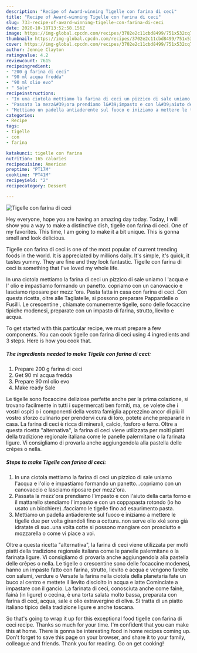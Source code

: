 ```yaml
---
description: "Recipe of Award-winning Tigelle con farina di ceci"
title: "Recipe of Award-winning Tigelle con farina di ceci"
slug: 733-recipe-of-award-winning-tigelle-con-farina-di-ceci
date: 2020-10-18T13:52:58.156Z
image: https://img-global.cpcdn.com/recipes/3702e2c11cbd8499/751x532cq70/tigelle-con-farina-di-ceci-recipe-main-photo.jpg
thumbnail: https://img-global.cpcdn.com/recipes/3702e2c11cbd8499/751x532cq70/tigelle-con-farina-di-ceci-recipe-main-photo.jpg
cover: https://img-global.cpcdn.com/recipes/3702e2c11cbd8499/751x532cq70/tigelle-con-farina-di-ceci-recipe-main-photo.jpg
author: Jennie Clayton
ratingvalue: 4.2
reviewcount: 7615
recipeingredient:
- "200 g farina di ceci"
- "90 ml acqua fredda"
- "90 ml olio evo"
- " Sale"
recipeinstructions:
- "In una ciotola mettiamo la farina di ceci un pizzico di sale uniamo l&#39;acqua e l&#39;olio e impastiamo formando un panetto...copriamo con un canovaccio e lasciamo riposare per mezz&#39;ora."
- "Passata la mezz&#39;ora prendiamo l&#39;impasto e con l&#39;aiuto della carta forno e il mattarello stendiamo l&#39;impasto e con un coppapasta rotondo (io ho usato un bicchiere)..facciamo le tigelle fino ad esaurimento pasta."
- "Mettiamo un padella antiaderente sul fuoco e iniziamo a mettere le tigelle due per volta girandoli fino a cottura..non serve olio xké sono già idratate di suo..una volta cotte si possono mangiare con prosciutto e mozzarella o come vi piace a voi."
categories:
- Recipe
tags:
- tigelle
- con
- farina

katakunci: tigelle con farina 
nutrition: 165 calories
recipecuisine: American
preptime: "PT17M"
cooktime: "PT41M"
recipeyield: "2"
recipecategory: Dessert

---
```



![Tigelle con farina di ceci](https://img-global.cpcdn.com/recipes/3702e2c11cbd8499/751x532cq70/tigelle-con-farina-di-ceci-recipe-main-photo.jpg)

Hey everyone, hope you are having an amazing day today. Today, I will show you a way to make a distinctive dish, tigelle con farina di ceci. One of my favorites. This time, I am going to make it a bit unique. This is gonna smell and look delicious.

Tigelle con farina di ceci is one of the most popular of current trending foods in the world. It is appreciated by millions daily. It's simple, it's quick, it tastes yummy. They are fine and they look fantastic. Tigelle con farina di ceci is something that I've loved my whole life.

In una ciotola mettiamo la farina di ceci un pizzico di sale uniamo l &#39;acqua e l&#39; olio e impastiamo formando un panetto. copriamo con un canovaccio e lasciamo riposare per mezz &#39;ora. Pasta fatta in casa con farina di ceci. Con questa ricetta, oltre alle Tagliatelle, si possono preparare Pappardelle o Fusilli. Le crescentine , chiamate comunemente tigelle, sono delle focaccine tipiche modenesi, preparate con un impasto di farina, strutto, lievito e acqua.


To get started with this particular recipe, we must prepare a few components. You can cook tigelle con farina di ceci using 4 ingredients and 3 steps. Here is how you cook that.

<!--inarticleads1-->

##### The ingredients needed to make Tigelle con farina di ceci:

1. Prepare 200 g farina di ceci
1. Get 90 ml acqua fredda
1. Prepare 90 ml olio evo
1. Make ready  Sale


Le tigelle sono focaccine deliziose perfette anche per la prima colazione, si trovano facilmente in tutti i supermercati ben forniti, ma, se volete che i vostri ospiti o i componenti della vostra famiglia apprezzino ancor di più il vostro sforzo culinario per prendervi cura di loro, potete anche prepararle in casa. La farina di ceci è ricca di minerali, calcio, fosforo e ferro. Oltre a questa ricetta &#34;alternativa&#34;, la farina di ceci viene utilizzata per molti piatti della tradizione regionale italiana come le panelle palermitane o la farinata ligure. Vi consigliamo di provarla anche aggiungendola alla pastella delle crêpes o nella. 

<!--inarticleads2-->

##### Steps to make Tigelle con farina di ceci:

1. In una ciotola mettiamo la farina di ceci un pizzico di sale uniamo l&#39;acqua e l&#39;olio e impastiamo formando un panetto...copriamo con un canovaccio e lasciamo riposare per mezz&#39;ora.
1. Passata la mezz&#39;ora prendiamo l&#39;impasto e con l&#39;aiuto della carta forno e il mattarello stendiamo l&#39;impasto e con un coppapasta rotondo (io ho usato un bicchiere)..facciamo le tigelle fino ad esaurimento pasta.
1. Mettiamo un padella antiaderente sul fuoco e iniziamo a mettere le tigelle due per volta girandoli fino a cottura..non serve olio xké sono già idratate di suo..una volta cotte si possono mangiare con prosciutto e mozzarella o come vi piace a voi.


Oltre a questa ricetta &#34;alternativa&#34;, la farina di ceci viene utilizzata per molti piatti della tradizione regionale italiana come le panelle palermitane o la farinata ligure. Vi consigliamo di provarla anche aggiungendola alla pastella delle crêpes o nella. Le tigelle o crescentine sono delle focaccine modenesi, hanno un impasto fatto con farina, strutto, lievito e acqua e vengono farcite con salumi, verdure o Versate la farina nella ciotola della planetaria fate un buco al centro e mettete il lievito disciolto in acqua e latte Cominciate a impastare con il gancio. La farinata di ceci, conosciuta anche come fainè, fainà (in ligure) o cecìna, è una torta salata molto bassa, preparata con farina di ceci, acqua, sale e olio extravergine di oliva. Si tratta di un piatto italiano tipico della tradizione ligure e anche toscana. 

So that's going to wrap it up for this exceptional food tigelle con farina di ceci recipe. Thanks so much for your time. I'm confident that you can make this at home. There is gonna be interesting food in home recipes coming up. Don't forget to save this page on your browser, and share it to your family, colleague and friends. Thank you for reading. Go on get cooking!
